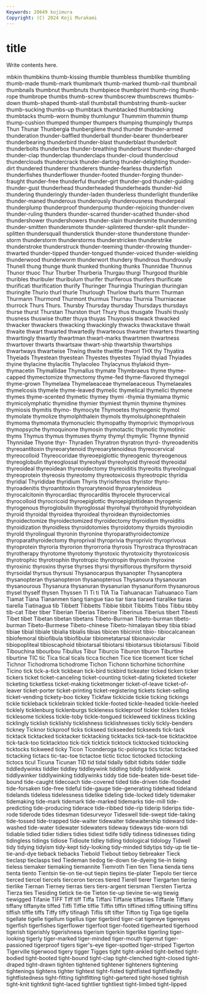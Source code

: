 ```yaml
---
Keywords: 20649 kojimura
Copyright: (C) 2024 Koji Murakami
---
```


# title

Write contents here.



mbkin thumbkins thumb-kissing
thumble thumbless thumblike thumbling thumb-made thumb-mark thumbmark thumb-marked thumb-nail thumbnail
thumbnails thumbnut thumbnuts thumbpiece thumbprint thumb-ring thumb-rope thumbrope thumbs thumb-screw
thumbscrew thumbscrews thumbs-down thumb-shaped thumb-stall thumbstall thumbstring thumb-sucker thumb-sucking thumbs-up
thumbtack thumbtacked thumbtacking thumbtacks thumb-worn thumby thumlungur Thummim thummin thump
thump-cushion thumped thumper thumpers thumping thumpingly thumps Thun Thunar Thunbergia
thunbergilene thund thunder thunder-armed thunderation thunder-baffled thunderball thunder-bearer thunderbearer thunderbearing
thunderbird thunder-blast thunderblast thunderbolt thunderbolts thunderbox thunder-breathing thunderburst thunder-charged thunder-clap
thunderclap thunderclaps thunder-cloud thundercloud thunderclouds thundercrack thunder-darting thunder-delighting thunder-dirt thundered
thunderer thunderers thunder-fearless thunderfish thunderfishes thunderflower thunder-footed thunder-forging thunder-fraught thunder-free
thunderful thunder-girt thunder-god thunder-guiding thunder-gust thunderhead thunderheaded thunderheads thunder-hid thundering
thunderingly thunder-laden thunderless thunderlight thunderlike thunder-maned thunderous thunderously thunderousness thunderpeal
thunderplump thunderproof thunderpump thunder-rejoicing thunder-riven thunder-ruling thunders thunder-scarred thunder-scathed thunder-shod
thundershower thundershowers thunder-slain thundersmite thundersmiting thunder-smitten thundersmote thunder-splintered thunder-split thunder-splitten
thundersquall thunderstick thunder-stone thunderstone thunder-storm thunderstorm thunderstorms thunderstricken thunderstrike thunderstroke
thunderstruck thunder-teeming thunder-throwing thunder-thwarted thunder-tipped thunder-tongued thunder-voiced thunder-wielding thunderwood thunderworm
thunderwort thundery thundrous thundrously Thunell thung thunge thunk thunked thunking
thunks Thunnidae Thunnus Thunor thuoc Thur Thurber Thurberia Thurgau thurgi
Thurgood thurible thuribles thuribuler thuribulum thurifer thuriferous thurifers thurificate thurificati
thurification thurify Thuringer Thuringia Thuringian thuringian thuringite Thurio thurl thurle
Thurlough Thurlow thurls thurm Thurman Thurmann Thurmond Thurmont thurmus Thurnau
Thurnia Thurniaceae thurrock Thurs Thurs. Thursby Thursday thursday Thursdays thursdays
thurse thurst Thurstan Thurston thurt Thury thus thusgate Thushi thusly
thusness thuswise thutter thuya thuyas Thuyopsis thwack thwacked thwacker thwackers
thwacking thwackingly thwacks thwackstave thwait thwaite thwart thwarted thwartedly thwarteous
thwarter thwarters thwarting thwartingly thwartly thwartman thwart-marks thwartmen thwartness thwartover
thwarts thwartsaw thwart-ship thwartship thwartships thwartways thwartwise Thwing thwite thwittle
thworl THX thy Thyatira Thyeiads Thyestean thyestean Thyestes thyestes Thyiad
thyiad Thyiades thyine thylacine thylacitis Thylacoleo Thylacynus thylakoid thym- thymacetin
Thymallidae Thymallus thymate Thymbraeus thyme thyme-capped thymectomize thymectomy thyme-fed thyme-flavored
thymegol thyme-grown Thymelaea Thymelaeaceae thymelaeaceous Thymelaeales thymelcosis thymele thyme-leaved thymelic
thymelical thymelici thymene thymes thyme-scented thymetic thymey thymi -thymia thymiama
thymic thymicolymphatic thymidine thymier thymiest thymin thymine thymines thymiosis thymitis
thymo- thymocyte Thymoetes thymogenic thymol thymolate thymolize thymolphthalein thymols thymolsulphonephthalein
thymoma thymomata thymonucleic thymopathy thymoprivic thymoprivous thymopsyche thymoquinone thymosin thymotactic
thymotic thymotinic thyms Thymus thymus thymuses thymy thymyl thymylic Thynne
thynnid Thynnidae Thyone thyr- Thyraden Thyratron thyratron thyrd- thyreoadenitis thyreoantitoxin
thyreoarytenoid thyreoarytenoideus thyreocervical thyreocolloid Thyreocoridae thyreoepiglottic thyreogenic thyreogenous thyreoglobulin thyreoglossal
thyreohyal thyreohyoid thyreoid thyreoidal thyreoideal thyreoidean thyreoidectomy thyreoiditis thyreoitis thyreolingual
thyreoprotein thyreosis thyreotomy thyreotoxicosis thyreotropic thyridia thyridial Thyrididae thyridium Thyris
thyrisiferous thyristor thyro- thyroadenitis thyroantitoxin thyroarytenoid thyroarytenoideus thyrocalcitonin thyrocardiac thyrocarditis
thyrocele thyrocervical thyrocolloid thyrocricoid thyroepiglottic thyroepiglottidean thyrogenic thyrogenous thyroglobulin thyroglossal
thyrohyal thyrohyoid thyrohyoidean thyroid thyroidal thyroidea thyroideal thyroidean thyroidectomies thyroidectomize
thyroidectomized thyroidectomy thyroidism thyroiditis thyroidization thyroidless thyroidotomies thyroidotomy thyroids thyroiodin
thyrold thyrolingual thyronin thyronine thyroparathyroidectomize thyroparathyroidectomy thyroprival thyroprivia thyroprivic thyroprivous
thyroprotein thyroria thyrorion thyrorroria thyrosis Thyrostraca thyrostracan thyrotherapy thyrotome thyrotomy
thyrotoxic thyrotoxicity thyrotoxicosis thyrotrophic thyrotrophin thyrotropic thyrotropin thyroxin thyroxine thyroxinic
thyroxins thyrse thyrses thyrsi thyrsiflorous thyrsiform thyrsoid thyrsoidal thyrsus thyrsusi
Thysanocarpus thysanopter Thysanoptera thysanopteran thysanopteron thysanopterous Thysanoura thysanouran thysanourous Thysanura
thysanuran thysanurian thysanuriform thysanurous thysel thyself thysen Thyssen TI Ti
ti TIA Tia Tiahuanacan Tiahuanaco Tiam Tiamat Tiana Tiananmen tiang
tiangue tiao tiar tiara tiaraed tiaralike tiaras tiarella Tiatinagua tib
Tibbett Tibbetts Tibbie tibbit Tibbitts Tibbs Tibbu tibby tib-cat Tiber
tiber Tiberian Tiberias Tiberine Tiberinus Tiberius tibert Tibesti Tibet tibet
Tibetan tibetan tibetans Tibeto-Burman Tibeto-burman tibeto-burman Tibeto-Burmese Tibeto-chinese Tibeto-himalayan tibey
tibia tibiad tibiae tibial tibiale tibialia tibialis tibias tibicen tibicinist
tibio- tibiocalcanean tibiofemoral tibiofibula tibiofibular tibiometatarsal tibionavicular tibiopopliteal tibioscaphoid tibiotarsal
tibiotarsi tibiotarsus tibiotarsusi Tibold Tibouchina tibourbou Tibullus Tibur Tiburcio Tiburon
tiburon Tiburtine tiburtine TIC tic Tica tical ticals ticca ticchen
Tice tice ticement ticer tichel Tichnor Tichodroma tichodrome Tichon Tichonn
tichorhine tichorrhine Ticino tick tick-a-tick tickbean tick-bird tickbird tickeater ticked
ticken ticker tickers ticket ticket-canceling ticket-counting ticket-dating ticketed ticketer ticketing
ticketless ticket-making ticketmonger ticket-of-leave ticket-of-leaver ticket-porter ticket-printing ticket-registering tickets ticket-selling
ticket-vending tickety-boo tickey Tickfaw tickicide tickie ticking tickings tickle tickleback
ticklebrain tickled tickle-footed tickle-headed tickle-heeled ticklely ticklenburg ticklenburgs tickleness tickleproof
tickler ticklers tickles ticklesome tickless tickle-toby tickle-tongued tickleweed tickliness tickling
ticklingly ticklish ticklishly ticklishness ticklishnesses tickly tickly-benders tickney Ticknor tickproof
ticks tickseed tickseeded tickseeds tick-tack ticktack ticktacked ticktacker ticktacking ticktacks
tick-tack-toe ticktacktoe tick-tack-too ticktacktoo tick-tick ticktick ticktock ticktocked ticktocking ticktocks
tickweed ticky Ticon Ticonderoga tic-polonga tics tictac tictacked tictacking tictacs
tic-tac-toe tictactoe tictic tictoc tictocked tictocking tictocs ticul Ticuna Ticunan
TID tid tidal tidally tidbit tidbits tidder tiddle tiddledywinks tiddler
tiddley tiddleywink tiddling tiddly tiddlywink tiddlywinker tiddlywinking tiddlywinks tiddy tide
tide-beaten tide-beset tide-bound tide-caught tidecoach tide-covered tided tide-driven tide-flooded tide-forsaken
tide-free tideful tide-gauge tide-generating tidehead tideland tidelands tideless tidelessness tidelike
tideling tide-locked tidely tidemaker tidemaking tide-mark tidemark tide-marked tidemarks tide-mill
tide-predicting tide-producing tiderace tide-ribbed tide-rip tiderip tiderips tide-rode tiderode tides
tidesman tidesurveyor Tideswell tide-swept tide-taking tide-tossed tide-trapped tide-waiter tidewaiter tidewaitership
tideward tide-washed tide-water tidewater tidewaters tideway tideways tide-worn tidi tidiable
tidied tidier tidiers tidies tidiest tidife tidily tidiness tidinesses tiding
tidingless tidings tidiose Tidioute tidley tidling tidological tidology Tidwell tidy
tidying tidyism tidy-kept tidy-looking tidy-minded tidytips tidy-up tie tie- tie-and-dye
tieback tiebacks Tiebold Tiebout tieboy tiebreaker Tieck tieclasp tieclasps tied
Tiedeman tiedog tie-down tie-dyeing tie-in tieing tieless tiemaker tiemaking tiemannite
Tiemroth Tien tien Tiena tienda tiens tienta tiento Tientsin tie-on
tie-out tiepin tiepins tie-plater Tiepolo tier tierce tierced tiercel tiercels
tierceron tierces tiered Tierell tierer Tiergarten tiering tierlike Tiernan Tierney
tierras tiers tiers-argent tiersman Tiersten Tiertza Tierza ties Tiesiding tietick
tie-tie Tieton tie-up tievine tie-wig tiewig tiewigged Tifanie TIFF Tiff
tiff Tiffa Tiffani Tiffanie tiffanies Tiffanle Tiffany tiffany tiffanyite tiffed
Tiffi Tiffie tiffie Tiffin tiffin tiffined tiffing tiffining tiffins tiffish
tiffle tiffs Tiffy tiffy tifinagh Tiflis tift tifter Tifton tig
Tiga tige tigella tigellate tigelle tigellum tigellus tiger tigerbird tiger-cat
tigereye tigereyes tigerfish tigerfishes tigerflower tigerfoot tiger-footed tigerhearted tigerhood tigerish
tigerishly tigerishness tigerism tigerkin tigerlike tigerling tiger-looking tigerly tiger-marked tiger-minded
tiger-mouth tigernut tiger-passioned tigerproof tigers tiger's-eye tiger-spotted tiger-striped Tigerton Tigerville
tigerwood tigery tigger Tigges tight tight-ankled tight-belted tight-bodied tight-booted tight-bound
tight-clap tight-clenched tight-closed tight-draped tight-drawn tighten tightened tightener tighteners tightening
tightenings tightens tighter tightest tight-fisted tightfisted tightfistedly tightfistedness tight-fitting tightfitting
tight-gartered tight-hosed tightish tight-knit tightknit tight-laced tightlier tightliest tight-limbed tight-lipped
